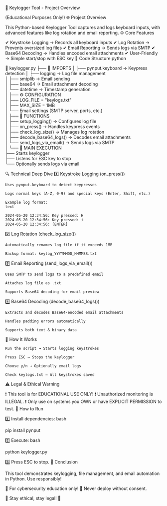 🔐 Keylogger Tool - Project Overview

(Educational Purposes Only!)
🌐 Project Overview

This Python-based Keylogger Tool captures and logs keyboard inputs, with advanced features like log rotation and email reporting.
⚙️ Core Features

✔ Keystroke Logging → Records all keyboard inputs
✔ Log Rotation → Prevents oversized log files
✔ Email Reporting → Sends logs via SMTP
✔ Base64 Decoding → Handles encoded email attachments
✔ User-Friendly → Simple start/stop with ESC key
📜 Code Structure
python

📂 keylogger.py
├── 📜 IMPORTS
│   ├── pynput.keyboard → Keypress detection
│   ├── logging → Log file management  
│   ├── smtplib → Email sending  
│   ├── base64 → Email attachment decoding  
│   └── datetime → Timestamp generation  
│
├── ⚙️ CONFIGURATION  
│   ├── LOG_FILE = "keylogs.txt"  
│   ├── MAX_SIZE = 1MB  
│   └── Email settings (SMTP server, ports, etc.)  
│
├── 🔧 FUNCTIONS  
│   ├── setup_logging() → Configures log file  
│   ├── on_press() → Handles keypress events  
│   ├── check_log_size() → Manages log rotation  
│   ├── decode_base64_logs() → Decodes email attachments  
│   └── send_logs_via_email() → Sends logs via SMTP  
│
└── 🚀 MAIN EXECUTION  
    ├── Starts keylogger  
    ├── Listens for ESC key to stop  
    └── Optionally sends logs via email  

🔍 Technical Deep Dive
1️⃣ Keystroke Logging (on_press())

    Uses pynput.keyboard to detect keypresses

    Logs normal keys (A-Z, 0-9) and special keys (Enter, Shift, etc.)

    Example log format:
    text

    2024-05-20 12:34:56: Key pressed: H  
    2024-05-20 12:34:56: Key pressed: i  
    2024-05-20 12:34:56: [ENTER]  

2️⃣ Log Rotation (check_log_size())

    Automatically renames log file if it exceeds 1MB

    Backup format: keylog_YYYYMMDD_HHMMSS.txt

3️⃣ Email Reporting (send_logs_via_email())

    Uses SMTP to send logs to a predefined email

    Attaches log file as .txt

    Supports Base64 decoding for email preview

4️⃣ Base64 Decoding (decode_base64_logs())

    Extracts and decodes Base64-encoded email attachments

    Handles padding errors automatically

    Supports both text & binary data

🚀 How It Works

    Run the script → Starts logging keystrokes

    Press ESC → Stops the keylogger

    Choose y/n → Optionally email logs

    Check keylogs.txt → All keystrokes saved

⚠️ Legal & Ethical Warning

❗ This tool is for EDUCATIONAL USE ONLY!
❗ Unauthorized monitoring is ILLEGAL.
❗ Only use on systems you OWN or have EXPLICIT PERMISSION to test.
🔧 How to Run

1️⃣ Install dependencies:
bash

pip install pynput

2️⃣ Execute:
bash

python keylogger.py

3️⃣ Press ESC to stop.
🎯 Conclusion

This tool demonstrates keylogging, file management, and email automation in Python. Use responsibly!

🔹 For cybersecurity education only!
🔹 Never deploy without consent.

🚨 Stay ethical, stay legal! 🚨
